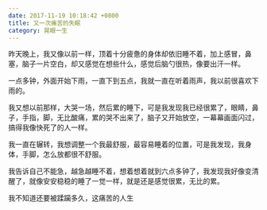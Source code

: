 ```yaml
---
date: 2017-11-19 10:18:42 +0800
title: 又一次痛苦的失眠
category: 晃眼一生
---
```


昨天晚上，我又像以前一样，顶着十分疲惫的身体却依旧睡不着，加上感冒，鼻塞，脑子一片空白，却又感觉在想些什么，感觉后脑勺很热，像要出汗一样。

一点多钟，外面开始下雨，一直下到五点，我就一直在听着雨声，我以前很喜欢下雨的。

我又想以前那样，大哭一场，然后累的睡下，可是我发现我已经很累了，眼睛，鼻子，手指，脚，无比酸痛，累的哭不出来了，脑子又开始放空，一幕幕画面闪过，搞得我像快死了的人一样。

我一直在辗转，我想调整一个我最舒服，最容易睡着的位置，可是我发现，我身体，手脚，怎么放都很不舒服。

我告诉自己不能急，越急越睡不着，想着想着就到六点多钟了，我发现我好像变清醒了，就像安安稳稳的睡了一觉一样，就是还是感觉很累，无比的累。

我不知道还要被蹂躏多久，这痛苦的人生